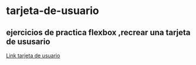 # tarjeta-de-usuario

## ejercicios de practica flexbox ,recrear una tarjeta de ususario

[Link tarjeta de usuario](https://tarjeta-de-usuario.netlify.app/)
